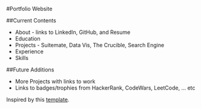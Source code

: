 #Portfolio Website

##Current Contents
* About - links to LinkedIn, GitHub, and Resume
* Education
* Projects - Suitemate, Data Vis, The Crucible, Search Engine
* Experience
* Skills

##Future Additions
* More Projects with links to work
* Links to badges/trophies from HackerRank, CodeWars, LeetCode, ... etc

Inspired by this [template](https://github.com/RyanFitzgerald/devportfolio-template).
